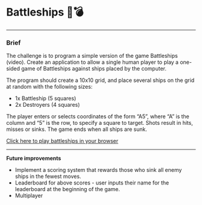 # Battleships 🚢💣

___

### Brief

The challenge is to program a simple version of the game Battleships (video). Create an application to allow a single human player to play a one-sided game of Battleships against ships placed by the computer.

The program should create a 10x10 grid, and place several ships on the grid at random with the following sizes:

- 1x Battleship (5 squares)
- 2x Destroyers (4 squares)

The player enters or selects coordinates of the form “A5”, where “A” is the column and “5” is the row, to specify a square to target. Shots result in hits, misses or sinks. The game ends when all ships are sunk.

[Click here to play battleships in your browser](https://peach-24.github.io/battleships/)

___

**Future improvements**
- Implement a scoring system that rewards those who sink all enemy ships in the fewest moves.
- Leaderboard for above scores - user inputs their name for the leaderboard at the beginning of the game.
- Multiplayer
